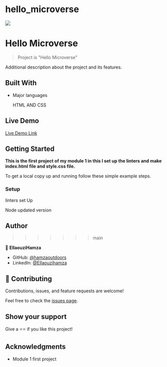 # hello_microverse
![](https://img.shields.io/badge/Microverse-blueviolet)

# Hello Microverse

> Project is "Hello Microverse"


Additional description about the project and its features.

## Built With

- Major languages
   
    HTML AND CSS

## Live Demo

[Live Demo Link](https://hamzaoutdoors.github.io/hello-microverse/)


## Getting Started

**This is the first project of my module 1 in this I set up the linters and make index.html file and style.css file.**


To get a local copy up and running follow these simple example steps.


    

### Setup

linters set Up

Node updated version 




## Author
>>>>>>> main

👤 **EllaouziHamza**


- GitHub: [@hamzaoutdoors](https://github.com/Hamzaoutdoors)
- LinkedIn: [@Ellaouzihamza](https://www.linkedin.com/in/hamza-ellaouzi-137a45b8/)


## 🤝 Contributing

Contributions, issues, and feature requests are welcome!

Feel free to check the [issues page](../../issues/).

## Show your support

Give a ⭐️⭐️ if you like this project!

## Acknowledgments

- Module 1 first project
